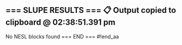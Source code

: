 === SLUPE RESULTS ===
📋 Output copied to clipboard @ 02:38:51.391 pm
---------------------
No NESL blocks found
=== END ===
#!end_aa